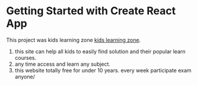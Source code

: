 # Getting Started with Create React App

This project was kids learning zone [kids learning zone](https://kids-learning-zone.netlify.app/).

1. this site can help all kids to easily find solution and their popular learn courses.
2. any time access and learn any subject.
3. this website totally free for under 10 years. every week participate exam anyone/